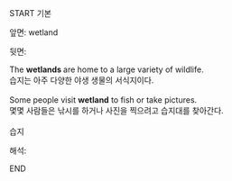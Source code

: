 START
기본

앞면:
wetland


뒷면:
<div>The <b>wetlands </b>are home to a large variety of wildlife. </div><div>습지는 아주 다양한 야생 생물의 서식지이다.</div><div><br></div><div><div>Some people visit <strong>wetland</strong> to fish or take pictures. </div><div><div>몇몇 사람들은 낚시를 하거나 사진을 찍으려고 습지대를 찾아간다.</div></div></div><div><br></div><div>습지</div>


해석:
<!--ID: 1746614454961-->
END